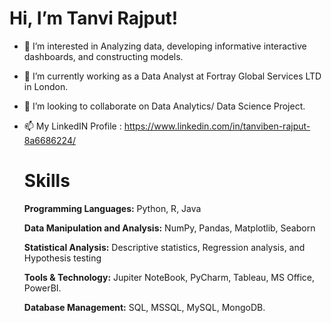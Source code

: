  # Hi, I’m Tanvi Rajput!
 
  
- 👀 I’m interested in Analyzing data, developing informative interactive dashboards, and constructing models.
- 🌱 I’m currently working as a Data Analyst at Fortray Global Services LTD in London.
- 💞️ I’m looking to collaborate on Data Analytics/ Data Science Project.
- 📫 My LinkedIN Profile : https://www.linkedin.com/in/tanviben-rajput-8a6686224/
  
  # Skills
  
  **Programming Languages:** Python, R, Java

  **Data Manipulation and Analysis:** NumPy, Pandas, Matplotlib, Seaborn

  **Statistical Analysis:** Descriptive statistics, Regression analysis, and Hypothesis testing
  
  **Tools & Technology:** Jupiter NoteBook, PyCharm, Tableau, MS Office, PowerBI.

  **Database Management:** SQL, MSSQL, MySQL, MongoDB.
  
  

<!---
TanviVRajput/TanviVRajput is a ✨ special ✨ repository because its `README.md` (this file) appears on your GitHub profile.
You can click the Preview link to take a look at your changes.
--->
